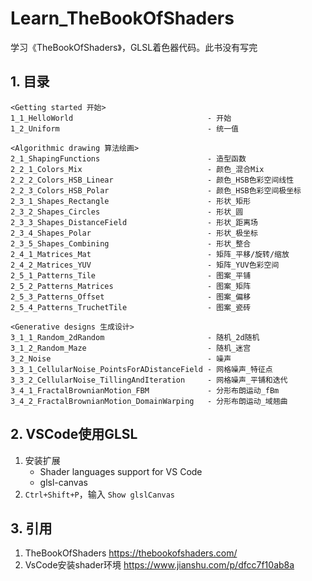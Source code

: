 # Learn_TheBookOfShaders
学习《TheBookOfShaders》，GLSL着色器代码。此书没有写完

## 1. 目录
```
<Getting started 开始>
1_1_HelloWorld                              - 开始
1_2_Uniform                                 - 统一值

<Algorithmic drawing 算法绘画>
2_1_ShapingFunctions                        - 造型函数
2_2_1_Colors_Mix                            - 颜色_混合Mix
2_2_2_Colors_HSB_Linear                     - 颜色_HSB色彩空间线性
2_2_3_Colors_HSB_Polar                      - 颜色_HSB色彩空间极坐标
2_3_1_Shapes_Rectangle                      - 形状_矩形
2_3_2_Shapes_Circles                        - 形状_圆
2_3_3_Shapes_DistanceField                  - 形状_距离场
2_3_4_Shapes_Polar                          - 形状_极坐标
2_3_5_Shapes_Combining                      - 形状_整合
2_4_1_Matrices_Mat                          - 矩阵_平移/旋转/缩放
2_4_2_Matrices_YUV                          - 矩阵_YUV色彩空间
2_5_1_Patterns_Tile                         - 图案_平铺
2_5_2_Patterns_Matrices                     - 图案_矩阵
2_5_3_Patterns_Offset                       - 图案_偏移
2_5_4_Patterns_TruchetTile                  - 图案_瓷砖

<Generative designs 生成设计>
3_1_1_Random_2dRandom                       - 随机_2d随机
3_1_2_Random_Maze                           - 随机_迷宫
3_2_Noise                                   - 噪声
3_3_1_CellularNoise_PointsForADistanceField - 网格噪声_特征点
3_3_2_CellularNoise_TillingAndIteration     - 网格噪声_平铺和迭代
3_4_1_FractalBrownianMotion_FBM             - 分形布朗运动_fBm
3_4_2_FractalBrownianMotion_DomainWarping   - 分形布朗运动_域翘曲
```

## 2. VSCode使用GLSL

1. 安装扩展
    - Shader languages support for VS Code
    - glsl-canvas
2. `Ctrl+Shift+P`，输入 `Show glslCanvas`

## 3. 引用
1. TheBookOfShaders https://thebookofshaders.com/
2. VsCode安装shader环境 https://www.jianshu.com/p/dfcc7f10ab8a